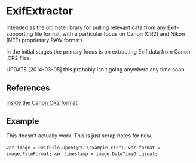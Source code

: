 ExifExtractor
=============

Intended as the ultimate library for pulling relevant data from any Exif-supporting file format, with a particular focus on Canon (CR2) and Nikon (NEF) proprietary RAW formats.

In the initial stages the primary focus is on extracting Exif data from Canon .CR2 files.

UPDATE [2014-03-05] this probably isn't going anywhere any time soon.

References
----------

[Inside the Canon CR2 format](http://lclevy.free.fr/cr2/)

Example
-------

This doesn't actually work. This is just scrap notes for now.

`var image = ExifFile.Open(@"C:\example.cr2");`
`var format = image.FileFormat;`
`var timestamp = image.DateTimeOriginal;`

